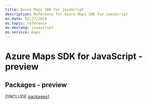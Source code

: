 ```yaml
---
title: Azure Maps SDK for JavaScript
description: Reference for Azure Maps SDK for JavaScript
ms.date: 02/27/2024
ms.topic: reference
ms.devlang: javascript
ms.service: maps
---
```

# Azure Maps SDK for JavaScript - preview
## Packages - preview
[!INCLUDE [packages](maps-index.md)]